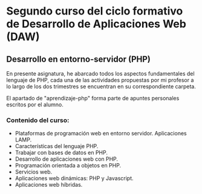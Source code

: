 # Segundo curso del ciclo formativo de Desarrollo de Aplicaciones Web (DAW)
## Desarrollo en entorno-servidor (PHP) 

En presente asignatura, he abarcado todos los aspectos fundamentales del lenguaje de PHP, cada una de las actividades propuestas por mi profesor a lo largo de los dos trimestres se encuentran en su correspondiente carpeta. 

El apartado de "aprendizaje-php" forma parte de apuntes personales escritos por el alumno. 

### Contenido del curso: 
- Plataformas de programación web en entorno servidor. Aplicaciones LAMP.
- Características del lenguaje PHP.
- Trabajar con bases de datos en PHP.
- Desarrollo de aplicaciones web con PHP.
- Programación orientada a objetos en PHP.
- Servicios web.
- Aplicaciones web dinámicas: PHP y Javascript.
- Aplicaciones web híbridas.

